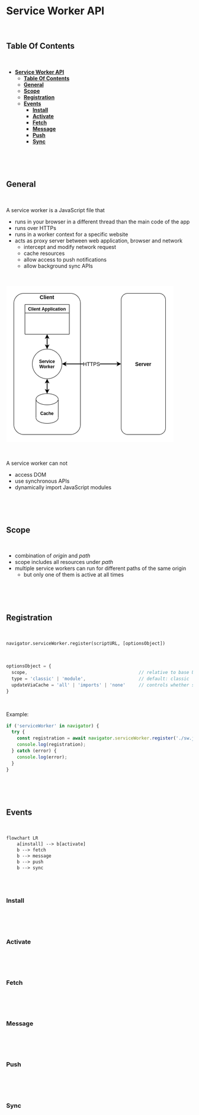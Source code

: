 # **Service Worker API**
<br>

## **Table Of Contents**
<br>

- [**Service Worker API**](#service-worker-api)
  - [**Table Of Contents**](#table-of-contents)
  - [**General**](#general)
  - [**Scope**](#scope)
  - [**Registration**](#registration)
  - [**Events**](#events)
    - [**Install**](#install)
    - [**Activate**](#activate)
    - [**Fetch**](#fetch)
    - [**Message**](#message)
    - [**Push**](#push)
    - [**Sync**](#sync)

<br>
<br>
<br>

## **General**
<br>

A service worker is a JavaScript file that
- runs in your browser in a different thread than the main code of the app
- runs over HTTPs
- runs in a worker context for a specific website
- acts as proxy server between web application, browser and network
  - intercept and modify network request
  - cache resources
  - allow access to push notifications
  - allow background sync APIs 

<br>

![Service Worker Diagram](./pictures/service_worker_overview.png)

<br>

A service worker can not
- access DOM
- use synchronous APIs
- dynamically import JavaScript modules

<br>
<br>
<br>

## **Scope**
<br>

- combination of _origin_ and _path_
- scope includes all resources under _path_
- multiple service workers can run for different paths of the same origin
  - but only one of them is active at all times

<br>
<br>
<br>

## **Registration**
<br>

```
navigator.serviceWorker.register(scriptURL, [optionsObject])
```

<br>

```javascript
optionsObject = {
  scope,                                          // relative to base URL (default: scriptURL)
  type = 'classic' | 'module',                    // default: classic
  updateViaCache = 'all' | 'imports' | 'none'     // controls whether service worker script are cached
}
```

<br>

Example:
```javascript
if ('serviceWorker' in navigator) {
  try {
    const registration = await navigator.serviceWorker.register('./sw.js');
    console.log(registration);
  } catch (error) {
    console.log(error);
  }
}
```

<br>
<br>
<br>

## **Events**
<br>

```mermaid
flowchart LR
    a[install] --> b[activate]
    b --> fetch
    b --> message
    b --> push
    b --> sync
```

<br>
<br>

### **Install**
<br>


<br>
<br>

### **Activate**
<br>

<br>
<br>

### **Fetch**
<br>

<br>
<br>

### **Message**
<br>

<br>
<br>

### **Push**
<br>

<br>
<br>

### **Sync**
<br>

<!--

Initialization
- registered via method
- Events:
  - Download (starts when webpage is first accessed)
  - Install (downloaded worker is new or different to current service worker)
  - Activate (after installation; if older service worker is still active, the updated worker is activated when all pages are closed)


Update
- navigate to in-scope page
- event fired on service worker that was not downloaded in last 24 hours


Fetch Event

-->
